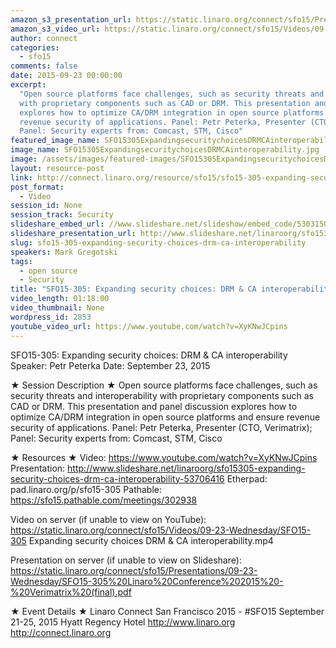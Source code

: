 ```yaml
---
amazon_s3_presentation_url: https://static.linaro.org/connect/sfo15/Presentations/09-23-Wednesday/SFO15-305%20Linaro%20Conference%202015%20-%20Verimatrix%20(final).pdf
amazon_s3_video_url: https://static.linaro.org/connect/sfo15/Videos/09-23-Wednesday/SFO15-305%20Expanding%20security%20choices%20%20DRM%20%26%20CA%20interoperability.mp4
author: connect
categories:
  - sfo15
comments: false
date: 2015-09-23 00:00:00
excerpt:
  "Open source platforms face challenges, such as security threats and interoperability
  with proprietary components such as CAD or DRM. This presentation and panel discussion
  explores how to optimize CA/DRM integration in open source platforms and ensure
  revenue security of applications. Panel: Petr Peterka, Presenter (CTO, Verimatrix);
  Panel: Security experts from: Comcast, STM, Cisco"
featured_image_name: SFO15305ExpandingsecuritychoicesDRMCAinteroperability.jpg
image_name: SFO15305ExpandingsecuritychoicesDRMCAinteroperability.jpg
image: /assets/images/featured-images/SFO15305ExpandingsecuritychoicesDRMCAinteroperability.jpg
layout: resource-post
link: http://connect.linaro.org/resource/sfo15/sfo15-305-expanding-security-choices-drm-ca-interoperability/
post_format:
  - Video
session_id: None
session_track: Security
slideshare_embed_url: //www.slideshare.net/slideshow/embed_code/53031502
slideshare_presentation_url: http://www.slideshare.net/linaroorg/sfo15309-expanding-security-choices-panel-drm-and-ca-interoperability
slug: sfo15-305-expanding-security-choices-drm-ca-interoperability
speakers: Mark Gregotski
tags:
  - open source
  - Security
title: "SFO15-305: Expanding security choices: DRM & CA interoperability"
video_length: 01:18:00
video_thumbnail: None
wordpress_id: 2853
youtube_video_url: https://www.youtube.com/watch?v=XyKNwJCpins
---
```


SFO15-305: Expanding security choices: DRM & CA interoperability
Speaker: Petr Peterka
Date: September 23, 2015

★ Session Description ★
Open source platforms face challenges, such as security threats and interoperability with proprietary components such as CAD or DRM. This presentation and panel discussion explores how to optimize CA/DRM integration in open source platforms and ensure revenue security of applications. Panel: Petr Peterka, Presenter (CTO, Verimatrix); Panel: Security experts from: Comcast, STM, Cisco

★ Resources ★
Video: https://www.youtube.com/watch?v=XyKNwJCpins
Presentation: http://www.slideshare.net/linaroorg/sfo15305-expanding-security-choices-drm-ca-interoperability-53706416
Etherpad: pad.linaro.org/p/sfo15-305
Pathable: https://sfo15.pathable.com/meetings/302938

Video on server (if unable to view on YouTube):
https://static.linaro.org/connect/sfo15/Videos/09-23-Wednesday/SFO15-305 Expanding security choices DRM & CA interoperability.mp4

Presentation on server (if unable to view on Slideshare): https://static.linaro.org/connect/sfo15/Presentations/09-23-Wednesday/SFO15-305%20Linaro%20Conference%202015%20-%20Verimatrix%20(final).pdf

★ Event Details ★
Linaro Connect San Francisco 2015 - #SFO15
September 21-25, 2015
Hyatt Regency Hotel
http://www.linaro.org
http://connect.linaro.org
